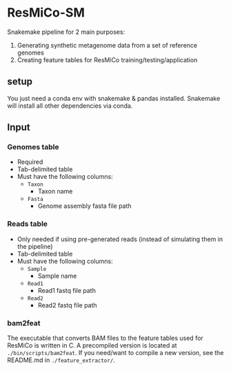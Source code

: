 # ResMiCo-SM

Snakemake pipeline for 2 main purposes:

1. Generating synthetic metagenome data from a set of reference genomes
2. Creating feature tables for ResMiCo training/testing/application

## setup

You just need a conda env with snakemake & pandas installed.
Snakemake will install all other dependencies via conda.

## Input

### Genomes table

* Required
* Tab-delimited table
* Must have the following columns:
  * `Taxon`
    * Taxon name
  * `Fasta`
    * Genome assembly fasta file path

### Reads table

* Only needed if using pre-generated reads (instead of simulating them in the pipeline)
* Tab-delimited table
* Must have the following columns:
  * `Sample`
    * Sample name
  * `Read1`
    * Read1 fastq file path
  * `Read2`
    * Read2 fastq file path

### bam2feat

The executable that converts BAM files to the feature tables used for ResMiCo is written in C.
A precompiled version is located at `./bin/scripts/bam2feat`.
If you need/want to compile a new version, see the README.md in `./feature_extractor/`.

